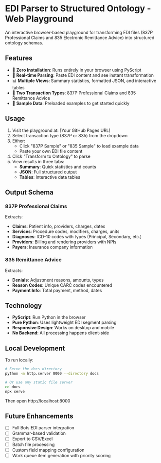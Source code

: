 # EDI Parser to Structured Ontology - Web Playground

An interactive browser-based playground for transforming EDI files (837P Professional Claims and 835 Electronic Remittance Advice) into structured ontology schemas.

## Features

- 🚀 **Zero Installation**: Runs entirely in your browser using PyScript
- 📝 **Real-time Parsing**: Paste EDI content and see instant transformation
- 📊 **Multiple Views**: Summary statistics, formatted JSON, and interactive tables
- 🎯 **Two Transaction Types**: 837P Professional Claims and 835 Remittance Advice
- 💾 **Sample Data**: Preloaded examples to get started quickly

## Usage

1. Visit the playground at: [Your GitHub Pages URL]
2. Select transaction type (837P or 835) from the dropdown
3. Either:
   - Click "837P Sample" or "835 Sample" to load example data
   - Paste your own EDI file content
4. Click "Transform to Ontology" to parse
5. View results in three tabs:
   - **Summary**: Quick statistics and counts
   - **JSON**: Full structured output
   - **Tables**: Interactive data tables

## Output Schema

### 837P Professional Claims
Extracts:
- **Claims**: Patient info, providers, charges, dates
- **Services**: Procedure codes, modifiers, charges, units
- **Diagnoses**: ICD-10 codes with types (Principal, Secondary, etc.)
- **Providers**: Billing and rendering providers with NPIs
- **Payers**: Insurance company information

### 835 Remittance Advice
Extracts:
- **Denials**: Adjustment reasons, amounts, types
- **Reason Codes**: Unique CARC codes encountered
- **Payment Info**: Total payment, method, dates

## Technology

- **PyScript**: Run Python in the browser
- **Pure Python**: Uses lightweight EDI segment parsing
- **Responsive Design**: Works on desktop and mobile
- **No Backend**: All processing happens client-side

## Local Development

To run locally:

```bash
# Serve the docs directory
python -m http.server 8000 --directory docs

# Or use any static file server
cd docs
npx serve
```

Then open http://localhost:8000

## Future Enhancements

- [ ] Full Bots EDI parser integration
- [ ] Grammar-based validation
- [ ] Export to CSV/Excel
- [ ] Batch file processing
- [ ] Custom field mapping configuration
- [ ] Work queue item generation with priority scoring
